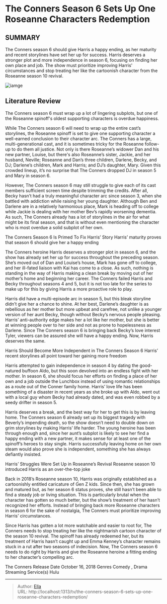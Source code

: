 # The Conners Season 6 Sets Up One Roseanne Characters Redemption


## SUMMARY 



  The Conners season 6 should give Harris a happy ending, as her maturity and recent storylines have set her up for success.   Harris deserves a stronger plot and more independence in season 6, focusing on finding her own place and job.   The show must prioritize improving Harris&#39; circumstances and stop treating her like the cartoonish character from the Roseanne season 10 revival.  

![iamge](https://static1.srcdn.com/wordpress/wp-content/uploads/2023/09/neville-jackie-and-harris-in-the-conners.jpg)

## Literature Review
The Conners season 6 must wrap up a lot of lingering subplots, but one of the Roseanne spinoff&#39;s oldest supporting characters is overdue happiness.




While The Conners season 6 will need to wrap up the entire cast’s storylines, the Roseanne spinoff is set to give one supporting character a well-earned conclusion to their character arc. The Conners has a large, multi-generational cast, and it is sometimes tricky for the Roseanne follow-up to do them all justice. Not only is there Roseanne’s widower Dan and his new partner, Louise, but there&#39;s also Roseanne’s sister, Jackie, and her husband, Neville; Roseanne and Dan’s three children, Darlene, Becky, and DJ; Darlene’s children, Mark and Harris; and DJ’s daughter, Mary. Given this crowded lineup, it’s no surprise that The Conners dropped DJ in season 5 and Mary in season 6.




However, The Conners season 6 may still struggle to give each of its cast members sufficient screen time despite trimming the credits. After all, Becky hasn’t had a truly meaningful character arc since season 3, when she battled with addiction while raising her young daughter. Although Ben and Darlene are in a relatively harmonious place, Mark is heading off to college while Jackie is dealing with her mother Bev’s rapidly worsening dementia. As such, The Conners already has a lot of storylines in the air for what might be its final season, and that is without even mentioning the character who is most overdue a solid subplot of her own.


 The Conners Season 6 Is Primed To Fix Harris’ Story 
Harris’ maturity proves that season 6 should give her a happy ending
         

The Conners heroine Harris deserves a stronger plot in season 6, and the show has already set her up for success throughout the preceding season. She’s moved out of Dan and Louise’s house, Mark has gone off to college, and her ill-fated liaison with Kai has come to a close. As such, nothing is standing in the way of Harris making a clean break by moving out of her mother’s home and beginning her career. The Conners failed Harris and Becky throughout seasons 4 and 5, but it is not too late for the series to make up for this by giving Harris a more proactive role to play.




Harris did have a multi-episode arc in season 5, but this bleak storyline didn’t give her a chance to shine. At her best, Darlene’s daughter is as rebellious as her mother but more upbeat and carefree, not unlike a younger version of her aunt Becky, though without Becky’s nervous people pleasing. Harris’ anti-authority edge makes her a lot like her mother, but she is better at winning people over to her side and not as prone to hopelessness as Darlene. Since The Conners season 6 is bringing back Becky’s love interest Tyler, viewers can be assured she will have a happy ending. Now, Harris deserves the same.



 Harris Should Become More Independent in The Conners Season 6 
Harris’ recent storylines all point toward her gaining more freedom
          

Harris attempted to gain independence in season 4 by dating the good-natured buffoon Aldo, but this soon devolved into an endless fight with her mother. In season 6, she should focus her efforts on finding a place of her own and a job outside the Lunchbox instead of using romantic relationships as a route out of the Conner family home. Harris’ love life has been something of a disaster in recent years as she broke up with Aldo, went out with a local guy whom Becky had already dated, and was even robbed by a seedy drifter in season 5.




Harris deserves a break, and the best way for her to get this is by leaving home. The Conners season 6 already set up its biggest tragedy with Beverly’s impending death, so the show doesn’t need to double down on grim storylines by making Harris’ life harder. The young heroine has been through enough and, since her aunt’s subplot is likely to see her find a happy ending with a new partner, it makes sense for at least one of the spinoff’s heroes to stay single. Harris successfully leaving home on her own steam would also prove she is independent, something she has always defiantly insisted.



 Harris’ Struggles Were Set Up in Roseanne’s Revival 
Roseanne season 10 introduced Harris as an over-the-top joke
          

Back in 2018’s Roseanne season 10, Harris was originally established as a cartoonishly entitled caricature of Gen Z kids. Since then, she has grown and matured but, as her season 6 status proves, she still hasn’t been able to find a steady job or living situation. This is particularly brutal when the character has gotten so much better, but the show’s treatment of her hasn’t recognized her efforts. Instead of bringing back more Roseanne characters in season 6 for the sake of nostalgia, The Conners must prioritize improving Harris’ circumstances.




Since Harris has gotten a lot more watchable and easier to root for, The Conners needs to stop treating her like the nightmarish cartoon character of the season 10 revival. The spinoff has already redeemed her, but its treatment of Harris hasn’t caught up and Emma Kenney’s character remains stuck in a rut after two seasons of indecision. Now, The Conners season 6 needs to do right by Harris and give the Roseanne heroine a fitting ending to her character’s compelling arc.

  The Conners   Release Date   October 16, 2018    Genres   Comedy , Drama    Streaming Service(s)   Hulu       


---

> Author: [Ella](https://instagram.hk.cn/)  
> URL: http://localhost:1313/tv/the-conners-season-6-sets-up-one-roseanne-characters-redemption/  

